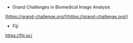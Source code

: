 * Grand Challenges in Biomedical Image Analysis

[https://grand-challenge.org/](https://grand-challenge.org/)

* Fiji

https://fiji.sc/

